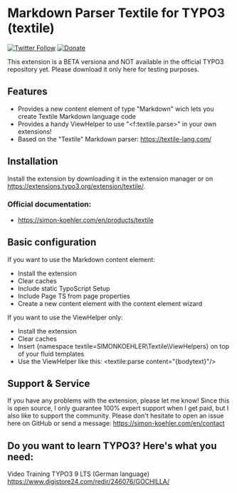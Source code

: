 # Markdown Parser Textile for TYPO3 (textile)

[![Twitter Follow](https://img.shields.io/twitter/follow/koehlersimon.svg?style=social)](https://twitter.com/koehlersimon) 
[![Donate](https://img.shields.io/badge/paypal-donate-yellow.svg)](https://paypal.me/typo3freelancer)  

This extension is a BETA versiona and NOT available in the official TYPO3 repository yet. Please download it only here for testing purposes.

## Features
- Provides a new content element of type "Markdown" wich lets you create Textile Markdown language code
- Provides a handy ViewHelper to use "<f:textile.parse>" in your own extensions!
- Based on the "Textile" Markdown parser: https://textile-lang.com/

## Installation

Install the extension by downloading it in the extension manager or on https://extensions.typo3.org/extension/textile/.

### Official documentation:
- https://simon-koehler.com/en/products/textile

## Basic configuration

If you want to use the Markdown content element:

- Install the extension
- Clear caches
- Include static TypoScript Setup
- Include Page TS from page properties
- Create a new content element with the content element wizard

If you want to use the ViewHelper only:

- Install the extension
- Clear caches
- Insert {namespace textile=SIMONKOEHLER\Textile\ViewHelpers} on top of your fluid templates
- Use the ViewHelper like this: <textile:parse content="{bodytext}"/>

## Support & Service

If you have any problems with the extension, please let me know! Since this is open source, I only guarantee 100% expert support when I get paid, but I also like to support the community. Please don't hesitate to open an issue here on GitHub or send a message: https://simon-koehler.com/en/contact

## Do you want to learn TYPO3? Here's what you need:
Video Training TYPO3 9 LTS (German language)
https://www.digistore24.com/redir/246076/GOCHILLA/
